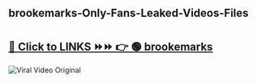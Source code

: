 
 ## brookemarks-Only-Fans-Leaked-Videos-Files

# <h2><a href="https://mediaupload.pro?brookemarks">🔗 Click to LINKS ⏩⏩ 👉 🟢 brookemarks </a></h2>

<a href="https://mediaupload.pro?brookemarks" rel="nofollow" data-target="animated-image.originalLink"><img src="https://i.ibb.co.com/xMMVF88/686577567.gif" alt="Viral Video Original" style="max-width: 100%; display: inline-block;" data-target="animated-image.originalImage"></a>
